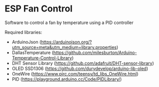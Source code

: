 # ESP Fan Control
Software to control a fan by temperature using a PID controller

Required libraries:
- ArduinoJson (https://arduinojson.org/?utm_source=meta&utm_medium=library.properties)
- DallasTemperature (https://github.com/milesburton/Arduino-Temperature-Control-Library)
- DHT Sensor Library (https://github.com/adafruit/DHT-sensor-library)
- OLED SSD1306 (https://github.com/durydevelop/arduino-lib-oled)
- OneWire (https://www.pjrc.com/teensy/td_libs_OneWire.html)
- PID (https://playground.arduino.cc/Code/PIDLibrary/)